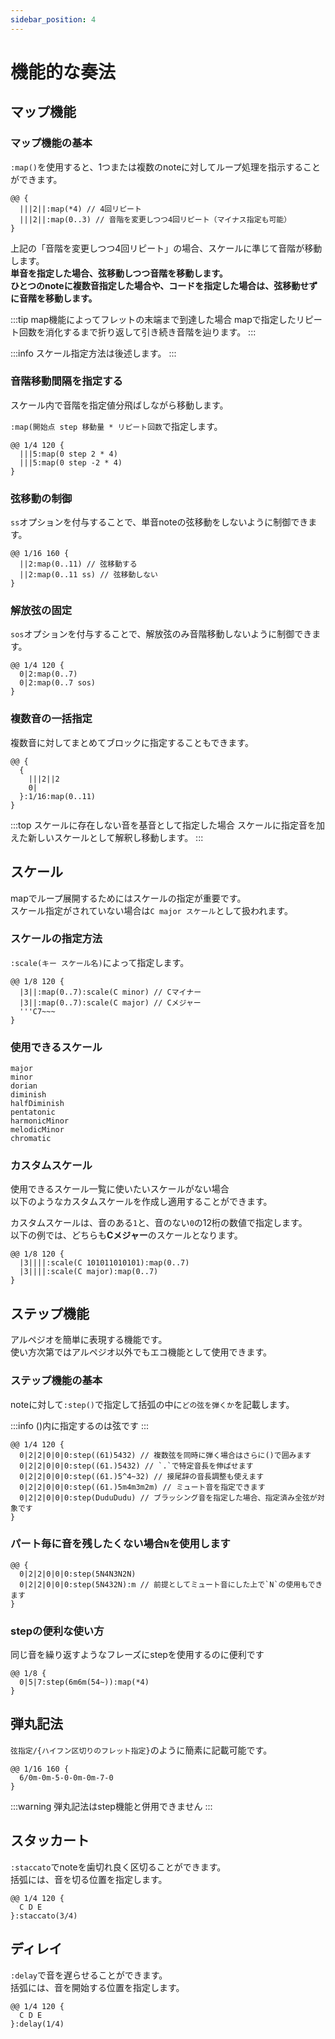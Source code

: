```yaml
---
sidebar_position: 4
---
```


# 機能的な奏法


## マップ機能

### マップ機能の基本

`:map()`を使用すると、1つまたは複数のnoteに対してループ処理を指示することができます。

```
@@ {
  |||2||:map(*4) // 4回リピート
  |||2||:map(0..3) // 音階を変更しつつ4回リピート（マイナス指定も可能）
}
```
上記の「音階を変更しつつ4回リピート」の場合、スケールに準じて音階が移動します。\
**単音を指定した場合、弦移動しつつ音階を移動します。**\
**ひとつのnoteに複数音指定した場合や、コードを指定した場合は、弦移動せずに音階を移動します。**

:::tip map機能によってフレットの末端まで到達した場合
  mapで指定したリピート回数を消化するまで折り返して引き続き音階を辿ります。
:::

:::info スケール指定方法は後述します。
:::

### 音階移動間隔を指定する

スケール内で音階を指定値分飛ばしながら移動します。

`:map(開始点 step 移動量 * リピート回数`で指定します。

```
@@ 1/4 120 {
  |||5:map(0 step 2 * 4)
  |||5:map(0 step -2 * 4)
}
```

### 弦移動の制御

`ss`オプションを付与することで、単音noteの弦移動をしないように制御できます。

```
@@ 1/16 160 {
  ||2:map(0..11) // 弦移動する
  ||2:map(0..11 ss) // 弦移動しない
}
```

### 解放弦の固定

`sos`オプションを付与することで、解放弦のみ音階移動しないように制御できます。

```
@@ 1/4 120 {
  0|2:map(0..7)
  0|2:map(0..7 sos)
}
```

### 複数音の一括指定

複数音に対してまとめてブロックに指定することもできます。

```
@@ {
  {
    |||2||2
    0|
  }:1/16:map(0..11)
}
```

:::top スケールに存在しない音を基音として指定した場合
スケールに指定音を加えた新しいスケールとして解釈し移動します。
:::

## スケール

mapでループ展開するためにはスケールの指定が重要です。\
スケール指定がされていない場合は`C major スケール`として扱われます。

### スケールの指定方法

`:scale(キー スケール名)`によって指定します。

```
@@ 1/8 120 {
  |3||:map(0..7):scale(C minor) // Cマイナー
  |3||:map(0..7):scale(C major) // Cメジャー
  '''C7~~~
}
```

### 使用できるスケール

```
major
minor
dorian
diminish
halfDiminish
pentatonic
harmonicMinor
melodicMinor
chromatic
```

### カスタムスケール

使用できるスケール一覧に使いたいスケールがない場合\
以下のようなカスタムスケールを作成し適用することができます。

カスタムスケールは、音のある`1`と、音のない`0`の12桁の数値で指定します。\
以下の例では、どちらも**Cメジャー**のスケールとなります。

```
@@ 1/8 120 {
  |3||||:scale(C 101011010101):map(0..7)
  |3||||:scale(C major):map(0..7)
}
```

## ステップ機能

アルペジオを簡単に表現する機能です。\
使い方次第ではアルペジオ以外でもエコ機能として使用できます。

### ステップ機能の基本

noteに対して`:step()`で指定して括弧の中に`どの弦を弾くか`を記載します。

:::info ()内に指定するのは弦です
:::

```
@@ 1/4 120 {
  0|2|2|0|0|0:step((61)5432) // 複数弦を同時に弾く場合はさらに()で囲みます
  0|2|2|0|0|0:step((61.)5432) // `.`で特定音長を伸ばせます
  0|2|2|0|0|0:step((61.)5^4~32) // 接尾辞の音長調整も使えます
  0|2|2|0|0|0:step((61.)5m4m3m2m) // ミュート音を指定できます
  0|2|2|0|0|0:step(DuduDudu) // ブラッシング音を指定した場合、指定済み全弦が対象です
}
```

### パート毎に音を残したくない場合`N`を使用します

```
@@ {
  0|2|2|0|0|0:step(5N4N3N2N)
  0|2|2|0|0|0:step(5N432N):m // 前提としてミュート音にした上で`N`の使用もできます
}
```

### stepの便利な使い方

同じ音を繰り返すようなフレーズにstepを使用するのに便利です

```
@@ 1/8 {
  0|5|7:step(6m6m(54~)):map(*4)
}
```

## 弾丸記法

`弦指定/{ハイフン区切りのフレット指定}`のように簡素に記載可能です。

```
@@ 1/16 160 {
  6/0m-0m-5-0-0m-0m-7-0
}
```

:::warning 弾丸記法はstep機能と併用できません
:::

## スタッカート

`:staccato`でnoteを歯切れ良く区切ることができます。\
括弧には、音を切る位置を指定します。

```
@@ 1/4 120 {
  C D E
}:staccato(3/4)
```

## ディレイ

`:delay`で音を遅らせることができます。\
括弧には、音を開始する位置を指定します。

```
@@ 1/4 120 {
  C D E
}:delay(1/4)
```





